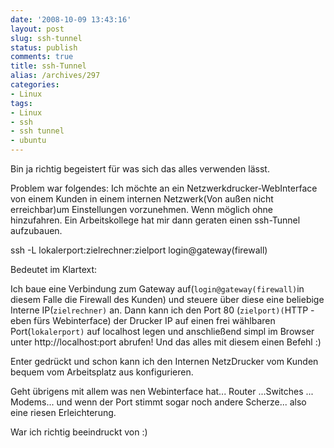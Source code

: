 ```yaml
---
date: '2008-10-09 13:43:16'
layout: post
slug: ssh-tunnel
status: publish
comments: true
title: ssh-Tunnel
alias: /archives/297
categories:
- Linux
tags:
- Linux
- ssh
- ssh tunnel
- ubuntu
---
```


Bin ja richtig begeistert für was sich das alles verwenden lässt.

Problem war folgendes: Ich möchte an ein Netzwerkdrucker-WebInterface von einem Kunden in einem internen Netzwerk(Von außen nicht erreichbar)um Einstellungen vorzunehmen. Wenn möglich ohne hinzufahren. Ein Arbeitskollege hat mir dann geraten einen ssh-Tunnel aufzubauen.

ssh -L lokalerport:zielrechner:zielport login@gateway(firewall)

Bedeutet im Klartext:

Ich baue eine Verbindung zum Gateway auf(`login@gateway(firewall)`in diesem Falle die Firewall des Kunden) und steuere über diese eine beliebige Interne IP(`zielrechner)` an. Dann kann ich den Port 80 (`zielport)(`HTTP - eben fürs Webinterface) der Drucker IP auf einen frei wählbaren Port(`lokalerport)` auf localhost legen und anschließend simpl im Browser unter http://localhost:port abrufen! Und das alles mit diesem einen Befehl :)

Enter gedrückt und schon kann ich den Internen NetzDrucker vom Kunden bequem vom Arbeitsplatz aus konfigurieren.

Geht übrigens mit allem was nen Webinterface hat... Router ...Switches ... Modems... und wenn der Port stimmt sogar noch andere Scherze... also eine riesen Erleichterung.

War ich richtig beeindruckt von :)
